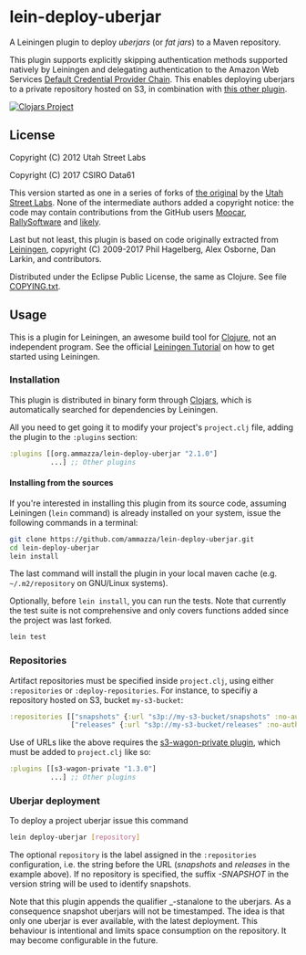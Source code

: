 # lein-deploy-uberjar

A Leiningen plugin to deploy _uberjars_ (or _fat jars_) to a Maven repository. 

This plugin supports explicitly skipping authentication methods supported natively by Leiningen and delegating authentication to the Amazon Web Services [Default Credential Provider Chain](http://docs.aws.amazon.com/sdk-for-java/v1/developer-guide/credentials.html). This enables deploying uberjars to a private repository hosted on S3, in combination with [this other plugin](https://github.com/s3-wagon-private/s3-wagon-private).

[![Clojars Project](https://img.shields.io/clojars/v/org.ammazza/lein-deploy-uberjar.svg)](https://clojars.org/org.ammazza/lein-deploy-uberjar)
<!--- [![Clojars Project](https://clojars.org/org.ammazza/lein-deploy-uberjar/latest-version.svg)](https://clojars.org/org.ammazza/lein-deploy-uberjar) --->

## License

Copyright (C) 2012 Utah Street Labs

Copyright (C) 2017 CSIRO Data61

This version started as one in a series of forks of [the original](https://github.com/utahstreetlabs/lein-deploy-uberjar) by the [Utah Street Labs](https://github.com/utahstreetlabs). None of the intermediate authors added a copyright notice: the code may contain contributions from the GitHub users [Moocar](https://github.com/Moocar), [RallySoftware](https://github.com/RallySoftware) and [likely](https://github.com/likely).

Last but not least, this plugin is based on code originally extracted from [Leiningen](https://leiningen.org/), copyright (C) 2009-2017 Phil Hagelberg, Alex Osborne, Dan Larkin, and contributors.

Distributed under the Eclipse Public License, the same as Clojure. See file [COPYING.txt](COPYING.txt).

## Usage

This is a plugin for Leiningen, an awesome build tool for [Clojure](https://clojure.org/), not an independent program. See the official [Leiningen Tutorial](https://github.com/technomancy/leiningen/blob/master/doc/TUTORIAL.md) on how to get started using Leiningen.

### Installation

This plugin is distributed in binary form through [Clojars](https://clojars.org/), which is automatically searched for dependencies by Leiningen.

All you need to get going it to modify your project's `project.clj` file, adding the plugin to the `:plugins` section:

```clojure
:plugins [[org.ammazza/lein-deploy-uberjar "2.1.0"]
          ...] ;; Other plugins
```

#### Installing from the sources

If you're interested in installing this plugin from its source code, assuming Leiningen (`lein` command) is already installed on your system, issue the following commands in a terminal:

```bash
git clone https://github.com/ammazza/lein-deploy-uberjar.git
cd lein-deploy-uberjar
lein install
```

The last command will install the plugin in your local maven cache (e.g. `~/.m2/repository` on GNU/Linux systems).

Optionally, before `lein install`, you can run the tests. Note that currently the test suite is not comprehensive and only covers functions added since the project was last forked.

```bash
lein test
```

### Repositories

Artifact repositories must be specified inside `project.clj`, using either `:repositories` or `:deploy-repositories`. For instance, to specifiy a repository hosted on S3, bucket `my-s3-bucket`:

```clojure
:repositories [["snapshots" {:url "s3p://my-s3-bucket/snapshots" :no-auth true}]
               ["releases" {:url "s3p://my-s3-bucket/releases" :no-auth true}]] 
```

Use of URLs like the above requires the [s3-wagon-private plugin](https://github.com/s3-wagon-private/s3-wagon-private), which must be added to `project.clj` like so:

```clojure
:plugins [[s3-wagon-private "1.3.0"]
          ...] ;; Other plugins
```

### Uberjar deployment

To deploy a project uberjar issue this command

```bash
lein deploy-uberjar [repository]
```

The optional `repository` is the label assigned in the `:repositories` configuration, i.e. the string before the URL (_snapshots_ and _releases_ in the example above). If no repository is specified, the suffix _-SNAPSHOT_ in the version string will be used to identify snapshots.

Note that this plugin appends the qualifier _-stanalone to the uberjars. As a consequence snapshot uberjars will not be timestamped. The idea is that only one uberjar is ever available, with the latest deployment. This behaviour is intentional and limits space consumption on the repository. It may become configurable in the future.

